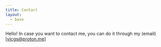 ```yaml
---
title: Contact
layout:
  - base
---
```

Hello! In case you want to contact me, you can do it through my (email)[vicgs@proton.me]